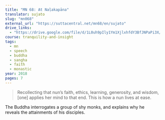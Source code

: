 ```yaml
---
title: "MN 68: At Naḷakapāna"
translator: sujato
slug: "mn068"
external_url: "https://suttacentral.net/mn68/en/sujato"
drive_links:
  - "https://drive.google.com/file/d/1L0uh9pIly1Ym1XjlxhfdY3BfJNPaPi3X/view?usp=drivesdk"
course: tranquility-and-insight
tags:
  - mn
  - speech
  - buddha
  - sangha
  - faith
  - monastic
year: 2018
pages: 7
---
```


> Recollecting that nun’s faith, ethics, learning, generosity, and wisdom, [one] applies her mind to that end. This is how a nun lives at ease.

The Buddha interrogates a group of shy monks, and explains why he reveals the attainments of his disciples.
